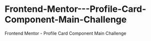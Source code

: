 # Frontend-Mentor---Profile-Card-Component-Main-Challenge
Frontend Mentor - Profile Card Component Main Challenge
